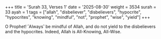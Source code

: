 +++
title = 'Surah 33, Verses 1'
date = '2025-08-30'
weight = 3534
surah = 33
ayah = 1
tags = ["allah", "disbeliever", "disbelievers", "hypocrite", "hypocrites", "knowing", "mindful", "not", "prophet", "wise", "yield"]
+++

O Prophet! ˹Always˺ be mindful of Allah, and do not yield to the disbelievers and the hypocrites. Indeed, Allah is All-Knowing, All-Wise.